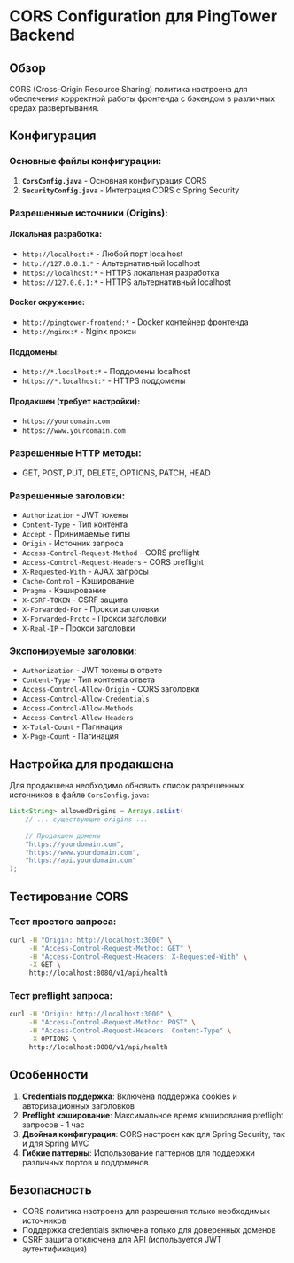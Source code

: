 # CORS Configuration для PingTower Backend

## Обзор

CORS (Cross-Origin Resource Sharing) политика настроена для обеспечения корректной работы фронтенда с бэкендом в различных средах развертывания.

## Конфигурация

### Основные файлы конфигурации:

1. **`CorsConfig.java`** - Основная конфигурация CORS
2. **`SecurityConfig.java`** - Интеграция CORS с Spring Security

### Разрешенные источники (Origins):

#### Локальная разработка:
- `http://localhost:*` - Любой порт localhost
- `http://127.0.0.1:*` - Альтернативный localhost
- `https://localhost:*` - HTTPS локальная разработка
- `https://127.0.0.1:*` - HTTPS альтернативный localhost

#### Docker окружение:
- `http://pingtower-frontend:*` - Docker контейнер фронтенда
- `http://nginx:*` - Nginx прокси

#### Поддомены:
- `http://*.localhost:*` - Поддомены localhost
- `https://*.localhost:*` - HTTPS поддомены

#### Продакшен (требует настройки):
- `https://yourdomain.com`
- `https://www.yourdomain.com`

### Разрешенные HTTP методы:
- GET, POST, PUT, DELETE, OPTIONS, PATCH, HEAD

### Разрешенные заголовки:
- `Authorization` - JWT токены
- `Content-Type` - Тип контента
- `Accept` - Принимаемые типы
- `Origin` - Источник запроса
- `Access-Control-Request-Method` - CORS preflight
- `Access-Control-Request-Headers` - CORS preflight
- `X-Requested-With` - AJAX запросы
- `Cache-Control` - Кэширование
- `Pragma` - Кэширование
- `X-CSRF-TOKEN` - CSRF защита
- `X-Forwarded-For` - Прокси заголовки
- `X-Forwarded-Proto` - Прокси заголовки
- `X-Real-IP` - Прокси заголовки

### Экспонируемые заголовки:
- `Authorization` - JWT токены в ответе
- `Content-Type` - Тип контента ответа
- `Access-Control-Allow-Origin` - CORS заголовки
- `Access-Control-Allow-Credentials`
- `Access-Control-Allow-Methods`
- `Access-Control-Allow-Headers`
- `X-Total-Count` - Пагинация
- `X-Page-Count` - Пагинация

## Настройка для продакшена

Для продакшена необходимо обновить список разрешенных источников в файле `CorsConfig.java`:

```java
List<String> allowedOrigins = Arrays.asList(
    // ... существующие origins ...
    
    // Продакшен домены
    "https://yourdomain.com",
    "https://www.yourdomain.com",
    "https://api.yourdomain.com"
);
```

## Тестирование CORS

### Тест простого запроса:
```bash
curl -H "Origin: http://localhost:3000" \
     -H "Access-Control-Request-Method: GET" \
     -H "Access-Control-Request-Headers: X-Requested-With" \
     -X GET \
     http://localhost:8080/v1/api/health
```

### Тест preflight запроса:
```bash
curl -H "Origin: http://localhost:3000" \
     -H "Access-Control-Request-Method: POST" \
     -H "Access-Control-Request-Headers: Content-Type" \
     -X OPTIONS \
     http://localhost:8080/v1/api/health
```

## Особенности

1. **Credentials поддержка**: Включена поддержка cookies и авторизационных заголовков
2. **Preflight кэширование**: Максимальное время кэширования preflight запросов - 1 час
3. **Двойная конфигурация**: CORS настроен как для Spring Security, так и для Spring MVC
4. **Гибкие паттерны**: Использование паттернов для поддержки различных портов и поддоменов

## Безопасность

- CORS политика настроена для разрешения только необходимых источников
- Поддержка credentials включена только для доверенных доменов
- CSRF защита отключена для API (используется JWT аутентификация)
